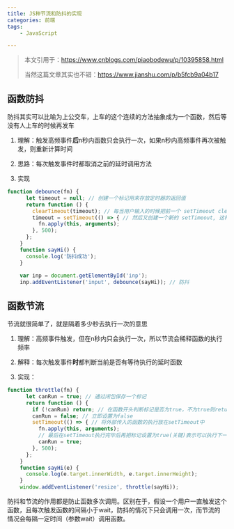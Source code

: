 ```yaml
---
title: JS种节流和防抖的实现
categories: 前端
tags:
    - JavaScript

---
```


> 本文引用于：https://www.cnblogs.com/piaobodewu/p/10395858.html
>
> 当然这篇文章其实也不错：https://www.jianshu.com/p/b5fcb9a04b17

## 函数防抖

防抖其实可以比喻为上公交车，上车的这个连续的方法抽象成为一个函数，然后等没有人上车的时候再发车

1. 理解：触发高频事件**后**n秒内函数只会执行一次，如果n秒内高频事件再次被触发，则重新计算时间

2. 思路：每次触发事件时都取消之前的延时调用方法

3. 实现

```javascript
function debounce(fn) {
      let timeout = null; // 创建一个标记用来存放定时器的返回值
      return function () {
        clearTimeout(timeout); // 每当用户输入的时候把前一个 setTimeout clear 掉
        timeout = setTimeout(() => { // 然后又创建一个新的 setTimeout, 这样就能保证输入字符后的 interval 间隔内如果还有字符输入的话，就不会执行 fn 函数
          fn.apply(this, arguments);
        }, 500);
      };
    }
    function sayHi() {
      console.log('防抖成功');
    }
 
    var inp = document.getElementById('inp');
    inp.addEventListener('input', debounce(sayHi)); // 防抖
```

## 函数节流

节流就很简单了，就是隔着多少秒去执行一次的意思

1. 理解：高频事件触发，但在n秒内只会执行一次，所以节流会稀释函数的执行频率

2. 解释：每次触发事件**时**都判断当前是否有等待执行的延时函数

3. 实现：

```javascript
function throttle(fn) {
      let canRun = true; // 通过闭包保存一个标记
      return function () {
        if (!canRun) return; // 在函数开头判断标记是否为true，不为true则return
        canRun = false; // 立即设置为false
        setTimeout(() => { // 将外部传入的函数的执行放在setTimeout中
          fn.apply(this, arguments);
          // 最后在setTimeout执行完毕后再把标记设置为true(关键)表示可以执行下一次循环了。当定时器没有执行的时候标记永远是false，在开头被return掉
          canRun = true;
        }, 500);
      };
    }
    function sayHi(e) {
      console.log(e.target.innerWidth, e.target.innerHeight);
    }
    window.addEventListener('resize', throttle(sayHi));
```

防抖和节流的作用都是防止函数多次调用。区别在于，假设一个用户一直触发这个函数，且每次触发函数的间隔小于wait，防抖的情况下只会调用一次，而节流的 情况会每隔一定时间（参数wait）调用函数。